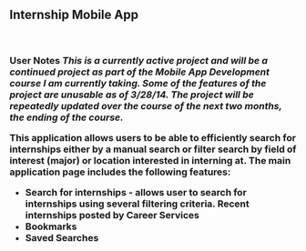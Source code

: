 <h2>Internship Mobile App</h2> <br>
<h3> User Notes
<i>This is a currently active project and will be a continued project as part of the Mobile App Development course I am currently taking. Some of the features of the project are unusable as of 3/28/14. The project will be repeatedly updated over the course of the next two months, the ending of the course. </i> <br>

This application allows users to be able to efficiently search for internships either by a manual search or filter search by field of interest (major) or location interested in interning at. The main application page includes the following features:
<ul>
	<li><b>Search for internships</b> - allows user to search for internships using several filtering criteria. Recent internships posted by Career Services</li>
    <li><b>Bookmarks</b></li>
    <li><b>Saved Searches</b></li>
</ul>


